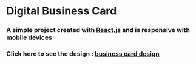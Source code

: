 # Digital Business Card
### A simple project created with [React.js](https://reactjs.org/) and is responsive with mobile devices 
### Click here to see the design : [business card design](https://businesscard-design.netlify.app/)